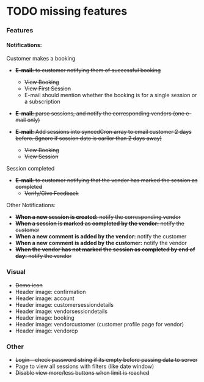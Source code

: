 # TODO missing features #

### Features ###

#### Notifications: ####

Customer makes a booking
  * ~~**E-mail:** to customer notifying them of successful booking~~
    * ~~View Booking~~
    * ~~View First Session~~
    * E-mail should mention whether the booking is for a single session or a subscription

  * ~~**E-mail:** parse sessions, and notify the corresponding vendors (one e-mail only)~~
  * ~~**E-mail:** Add sessions into syncedCron array to email customer 2 days before. (ignore if session date is earlier than 2 days away)~~
    * ~~View Booking~~
    * ~~View Session~~

Session completed
  * ~~**E-mail:** to customer notifying that the vendor has marked the session as completed~~
    * ~~Verify/Give Feedback~~

Other Notifications:
 * ~~**When a new session is created:** notify the corresponding vendor~~
 * ~~**When a session is marked as completed by the vendor:** notify the customer~~
 * **When a new comment is added by the vendor:** notify the customer
 * **When a new comment is added by the customer:** notify the vendor
 * ~~**When the vendor has not marked the session as completed by end of day:** notify the vendor~~


### Visual ###
* ~~Demo icon~~
* Header image: confirmation
* Header image: account
* Header image: customersessiondetails
* Header image: vendorsessiondetails
* Header image: booking
* Header image: vendorcustomer (customer profile page for vendor)
* Header image: vendorcp


### Other ###
* ~~Login - check password string if its empty before passing data to server~~
* Page to view all sessions with filters (like date window)
* ~~Disable view more/less buttons when limit is reached~~
